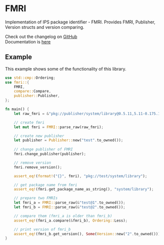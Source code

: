 # FMRI

Implementation of IPS package identifier - FMRI.
Provides FMRI, Publisher, Version structs and version comparing.

Check out the changelog on [GitHub](https://github.com/aueam/FMRI/releases)<br>
Documentation is [here](https://docs.rs/fmri/latest/fmri/)

## Example

This example shows some of the functionality of this library.

```rust
use std::cmp::Ordering;
use fmri::{
    FMRI,
    compare::Compare,
    publisher::Publisher,
};

fn main() {
    let raw_fmri = &"pkg://publisher/system/library@0.5.11,5.11-0.175.1.0.0.2.1".to_owned();

    // create fmri
    let mut fmri = FMRI::parse_raw(raw_fmri);

    // create new publisher
    let publisher = Publisher::new("test".to_owned());
    
    // change publisher of FMRI
    fmri.change_publisher(publisher);

    // remove version
    fmri.remove_version();

    assert_eq!(format!("{}", fmri), "pkg://test/system/library");

    // get package name from fmri
    assert_eq!(fmri.get_package_name_as_string(), "system/library");

    // prepare two FMRIs
    let fmri_a = FMRI::parse_raw(&"test@1".to_owned());
    let fmri_b = FMRI::parse_raw(&"test@2".to_owned());

    // compare them (fmri_a is older than fmri_b)
    assert_eq!(fmri_a.compare(&fmri_b), Ordering::Less);

    // print version of fmri_b
    assert_eq!(fmri_b.get_version(), Some(Version::new("2".to_owned())));
}
```
